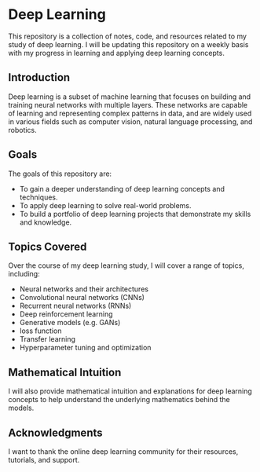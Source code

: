 # Deep Learning

This repository is a collection of notes, code, and resources related to my study of deep learning. I will be updating this repository on a weekly basis with my progress in learning and applying deep learning concepts.

## Introduction

Deep learning is a subset of machine learning that focuses on building and training neural networks with multiple layers. These networks are capable of learning and representing complex patterns in data, and are widely used in various fields such as computer vision, natural language processing, and robotics.

## Goals

The goals of this repository are:

- To gain a deeper understanding of deep learning concepts and techniques.
- To apply deep learning to solve real-world problems.
- To build a portfolio of deep learning projects that demonstrate my skills and knowledge.






## Topics Covered

Over the course of my deep learning study, I will cover a range of topics, including:

- Neural networks and their architectures
- Convolutional neural networks (CNNs)
- Recurrent neural networks (RNNs)
- Deep reinforcement learning
- Generative models (e.g. GANs)
- loss function
- Transfer learning
- Hyperparameter tuning and optimization

## Mathematical Intuition

I will also provide mathematical intuition and explanations for deep learning concepts to help understand the underlying mathematics behind the models.

## Acknowledgments

I want to thank the online deep learning community for their resources, tutorials, and support.
